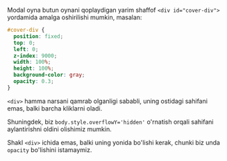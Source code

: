 Modal oyna butun oynani qoplaydigan yarim shaffof `<div id="cover-div">` yordamida amalga oshirilishi mumkin, masalan:

```css
#cover-div {
  position: fixed;
  top: 0;
  left: 0;
  z-index: 9000;
  width: 100%;
  height: 100%;
  background-color: gray;
  opacity: 0.3;
}
```

`<div>` hamma narsani qamrab olganligi sababli, uning ostidagi sahifani emas, balki barcha kliklarni oladi.

Shuningdek, biz `body.style.overflowY='hidden'` o'rnatish orqali sahifani aylantirishni oldini olishimiz mumkin.

Shakl `<div>` ichida emas, balki uning yonida bo'lishi kerak, chunki biz unda `opacity` bo'lishini istamaymiz.
